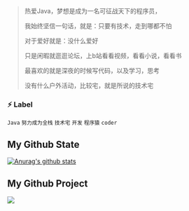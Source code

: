 > 热爱Java，梦想是成为一名可征战天下的程序员，
> 
> 我始终坚信一句话，就是：只要有技术，走到哪都不怕
>  
> 对于爱好就是：没什么爱好
>
> 只是闲暇就逛逛论坛，上b站看看视频，看看小说，看看书
> 
> 最喜欢的就是深夜的时候写代码，以及学习，思考 
> 
> 没有什么户外活动，比较宅，就是所说的技术宅

### ⚡ Label
`Java`  `努力成为全栈`  `技术宅`  `开发`  `程序猿`  `coder`

## My Github State
[![Anurag's github stats](https://github-readme-stats.vercel.app/api?username=Un-KnownCode&show_icons=true&title_color=fff&icon_color=79ff97&text_color=9f9f9f&bg_color=151515)](https://github.com/Un-KnownCode/github-readme-stats)

## My Github Project
<a href="https://github.com/Un-KnownCode/OnJava8Private">
  <img align="left" src="https://github-readme-stats.anuraghazra1.vercel.app/api/pin/?username=Un-KnownCode&repo=OnJava8Private&show_icons=true&title_color=fff&icon_color=79ff97&text_color=9f9f9f&bg_color=151515" />
</a>
